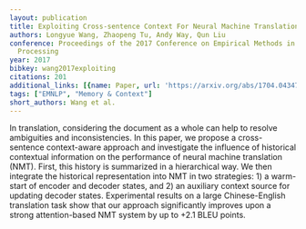 ```yaml
---
layout: publication
title: Exploiting Cross-sentence Context For Neural Machine Translation
authors: Longyue Wang, Zhaopeng Tu, Andy Way, Qun Liu
conference: Proceedings of the 2017 Conference on Empirical Methods in Natural Language
  Processing
year: 2017
bibkey: wang2017exploiting
citations: 201
additional_links: [{name: Paper, url: 'https://arxiv.org/abs/1704.04347'}]
tags: ["EMNLP", "Memory & Context"]
short_authors: Wang et al.
---
```

In translation, considering the document as a whole can help to resolve
ambiguities and inconsistencies. In this paper, we propose a cross-sentence
context-aware approach and investigate the influence of historical contextual
information on the performance of neural machine translation (NMT). First, this
history is summarized in a hierarchical way. We then integrate the historical
representation into NMT in two strategies: 1) a warm-start of encoder and
decoder states, and 2) an auxiliary context source for updating decoder states.
Experimental results on a large Chinese-English translation task show that our
approach significantly improves upon a strong attention-based NMT system by up
to +2.1 BLEU points.